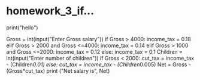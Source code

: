 # homework_3_if...
print("hello")

Gross = int(input("Enter Gross salary"))
if Gross > 4000:
    income_tax = 0.18
elif Gross > 2000 and Gross <=4000:
    income_tax = 0.14
elif Gross > 1000 and Gross <=2000:
    income_tax = 0.12
else:
    income_tax = 0.1
Children = int(input("Enter number of children"))
if Gross < 2000:
    cut_tax = income_tax - (Children*0.01)
else:
    cut_tax = income_tax - (Children*0.005)
Net = Gross - (Gross*cut_tax)
print ("Net salary is", Net)
